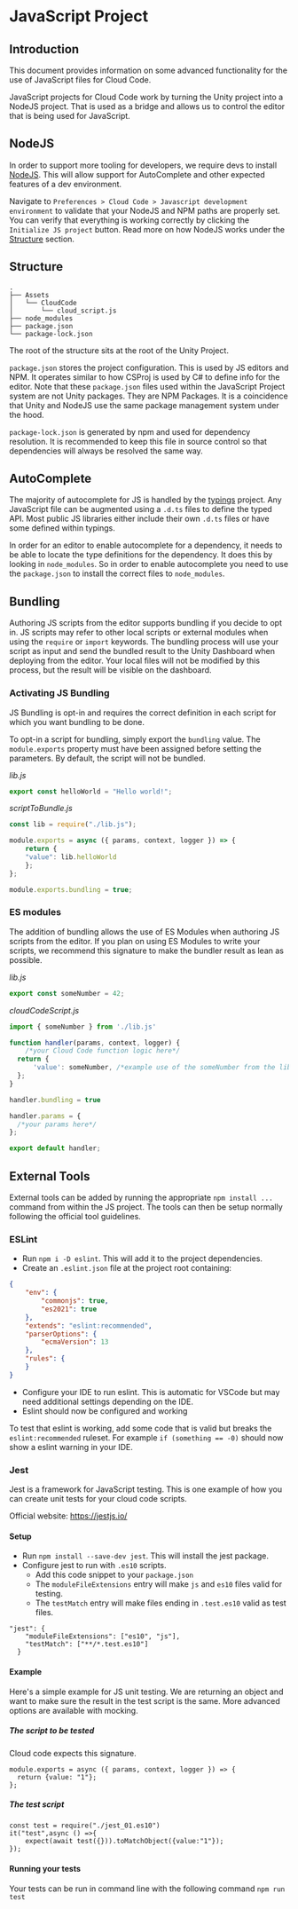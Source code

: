 # JavaScript Project

## Introduction

This document provides information on some advanced functionality for the use of JavaScript files for Cloud Code. 

JavaScript projects for Cloud Code work by turning the Unity project into a NodeJS project. That is used as a bridge and allows us to control the editor that is being used for JavaScript. 

## NodeJS
In order to support more tooling for developers, we require devs to install [NodeJS](https://nodejs.org/en/). This will allow support for AutoComplete and other expected features of a dev environment.

Navigate to `Preferences > Cloud Code > Javascript development environment` to validate that your NodeJS and NPM paths are properly set. You can verify that everything is working correctly by clicking the `Initialize JS project` button. Read more on how NodeJS works under the [Structure](#structure) section.

## Structure

```
.
├── Assets
│   └── CloudCode
│       └── cloud_script.js
├── node_modules
├── package.json
└── package-lock.json
```

The root of the structure sits at the root of the Unity Project. 

`package.json` stores the project configuration. This is used by JS editors and NPM. It operates similar to how CSProj is used by C# to define info for the editor. Note that these `package.json` files used within the JavaScript Project system are not Unity packages. They are NPM Packages. It is a coincidence that Unity and NodeJS use the same package management system under the hood. 

`package-lock.json` is generated by npm and used for dependency resolution. It is recommended to keep this file in source control so that dependencies will always be resolved the same way.

## AutoComplete

The majority of autocomplete for JS is handled by the [typings](https://github.com/typings/registry) project. Any JavaScript file can be augmented using a `.d.ts` files to define the typed API. Most public JS libraries either include their own `.d.ts` files or have some defined within typings. 

In order for an editor to enable autocomplete for a dependency, it needs to be able to locate the type definitions for the dependency. It does this by looking in `node_modules`. So in order to enable autocomplete you need to use the `package.json` to install the correct files to `node_modules`.

## Bundling

Authoring JS scripts from the editor supports bundling if you decide to opt in. JS scripts may refer to other local scripts or external modules when using the `require` or `import` keywords.
The bundling process will use your script as input and send the bundled result to the Unity Dashboard when deploying from the editor.
Your local files will not be modified by this process, but the result will be visible on the dashboard.

### Activating JS Bundling

JS Bundling is opt-in and requires the correct definition in each script for which you want bundling to be done.

To opt-in a script for bundling, simply export the `bundling` value.
The `module.exports` property must have been assigned before setting the parameters.
By default, the script will not be bundled.

_lib.js_
```js
export const helloWorld = "Hello world!";
```

_scriptToBundle.js_
```js
const lib = require("./lib.js");

module.exports = async ({ params, context, logger }) => {
    return {
    "value": lib.helloWorld
    };
};

module.exports.bundling = true;
```

### ES modules

The addition of bundling allows the use of ES Modules when authoring JS scripts from the editor.
If you plan on using ES Modules to write your scripts, we recommend this signature to make the bundler result as lean as possible.

_lib.js_
```js
export const someNumber = 42;
```

_cloudCodeScript.js_
```js
import { someNumber } from './lib.js'

function handler(params, context, logger) {
    /*your Cloud Code function logic here*/
  return {
      'value': someNumber, /*example use of the someNumber from the lib.js script*/
  };
}

handler.bundling = true

handler.params = {
  /*your params here*/
};

export default handler;
```

## External Tools

External tools can be added by running the appropriate `npm install ...` command from within the JS project. The tools can then be setup normally following the official tool guidelines. 

### ESLint

- Run `npm i -D eslint`. This will add it to the project dependencies.
- Create an `.eslint.json` file at the project root containing:
```json
{
    "env": {
        "commonjs": true,
        "es2021": true
    },
    "extends": "eslint:recommended",
    "parserOptions": {
        "ecmaVersion": 13
    },
    "rules": {
    }
}
```
- Configure your IDE to run eslint. This is automatic for VSCode but may need additional settings depending on the IDE. 
- Eslint should now be configured and working

To test that eslint is working, add some code that is valid but breaks the `eslint:recommended` ruleset. For example `if (something == -0)` should now show a eslint warning in your IDE.

### Jest
Jest is a framework for JavaScript testing. This is one example of how you can create unit tests for your cloud code scripts.

Official website: https://jestjs.io/
 
#### Setup
- Run `npm install --save-dev jest`. This will install the jest package.
- Configure jest to run with `.es10` scripts.
  - Add this code snippet to your `package.json`
  - The `moduleFileExtensions` entry will make `js` and `es10` files valid for testing.
  - The `testMatch` entry will make files ending in `.test.es10` valid as test files.
  
```
"jest": {
    "moduleFileExtensions": ["es10", "js"],
    "testMatch": ["**/*.test.es10"]
  }
```
#### Example
Here's a simple example for JS unit testing. We are returning an object and want to make sure the result in the test script is the same. More advanced options are available with mocking.

##### The script to be tested
Cloud code expects this signature.
``` 
module.exports = async ({ params, context, logger }) => {
  return {value: "1"};
};
```
##### The test script
```
const test = require("./jest_01.es10")
it("test",async () =>{
    expect(await test({})).toMatchObject({value:"1"});
});
```

#### Running your tests
Your tests can be run in command line with the following command `npm run test`

